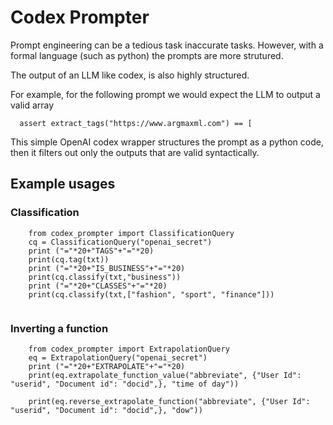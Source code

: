 # Codex Prompter

Prompt engineering can be a tedious task inaccurate tasks. However, with a formal language (such as python) the prompts are more strutured.

The output of an LLM like codex, is also highly structured.

For example, for the following prompt we would expect the LLM to output a valid array

```
  assert extract_tags("https://www.argmaxml.com") == [
```

This simple OpenAI codex wrapper structures the prompt as a python code, then it filters out only the outputs that are valid syntactically.

## Example usages

### Classification
```
    from codex_prompter import ClassificationQuery
    cq = ClassificationQuery("openai_secret")
    print ("="*20+"TAGS"+"="*20)
    print(cq.tag(txt))
    print ("="*20+"IS_BUSINESS"+"="*20)
    print(cq.classify(txt,"business"))
    print ("="*20+"CLASSES"+"="*20)
    print(cq.classify(txt,["fashion", "sport", "finance"]))
    
```

### Inverting a function
```
    from codex_prompter import ExtrapolationQuery
    eq = ExtrapolationQuery("openai_secret")
    print ("="*20+"EXTRAPOLATE"+"="*20)
    print(eq.extrapolate_function_value("abbreviate", {"User Id": "userid", "Document id": "docid",}, "time of day"))

    print(eq.reverse_extrapolate_function("abbreviate", {"User Id": "userid", "Document id": "docid",}, "dow"))
```

